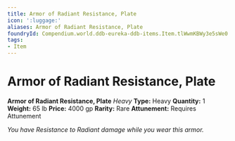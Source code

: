 ```yaml
---
title: Armor of Radiant Resistance, Plate
icon: ':luggage:'
aliases: Armor of Radiant Resistance, Plate
foundryId: Compendium.world.ddb-eureka-ddb-items.Item.tlWwmKBWy3e5sWe0
tags:
- Item
---
```


# Armor of Radiant Resistance, Plate

**Armor of Radiant Resistance, Plate**
_Heavy_
**Type:** Heavy
**Quantity:** 1
**Weight:** 65 lb
**Price:** 4000 gp
**Rarity:** Rare
**Attunement:** Requires Attunement

*You have Resistance to Radiant damage while you wear this armor.*